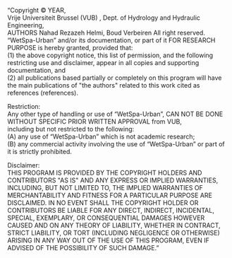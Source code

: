 “Copyright © YEAR,  
Vrije Universiteit Brussel (VUB) , Dept. of Hydrology and Hydraulic Engineering,  
AUTHORS Nahad Rezazeh Helmi, Boud Verbeiren
All right reserved.  
“WetSpa-Urban” and/or its documentation, or part of it FOR RESEARCH PURPOSE is hereby granted, provided that:  
(1) the above copyright notice, this list of permission, and the following restricting use and disclaimer, appear in all copies and supporting documentation, and  
(2) all publications based partially or completely on this program will have the main publications of "the authors" related to this work cited as references (references).

Restriction:  
Any other type of handling or use of “WetSpa-Urban”, CAN NOT BE DONE  
WITHOUT SPECIFIC PRIOR WRITTEN APPROVAL from VUB,  
including but not restricted to the following:  
(A)         any use of “WetSpa-Urban” which is not academic research;  
(B)         any commercial activity involving the use of “WetSpa-Urban” or part of it is strictly prohibited.  

Disclaimer:   
THIS PROGRAM IS PROVIDED BY THE COPYRIGHT HOLDERS AND CONTRIBUTORS "AS IS" AND ANY EXPRESS OR IMPLIED WARRANTIES, INCLUDING, BUT NOT LIMITED TO, THE IMPLIED WARRANTIES OF MERCHANTABILITY AND FITNESS FOR A PARTICULAR PURPOSE ARE DISCLAIMED. IN NO EVENT SHALL THE COPYRIGHT HOLDER OR CONTRIBUTORS BE LIABLE FOR ANY DIRECT, INDIRECT, INCIDENTAL, SPECIAL, EXEMPLARY, OR CONSEQUENTIAL DAMAGES HOWEVER CAUSED AND ON ANY THEORY OF LIABILITY, WHETHER IN CONTRACT, STRICT LIABILITY, OR TORT (INCLUDING NEGLIGENCE OR OTHERWISE) ARISING IN ANY WAY OUT OF THE USE OF THIS PROGRAM, EVEN IF ADVISED OF THE POSSIBILITY OF SUCH DAMAGE.”  
